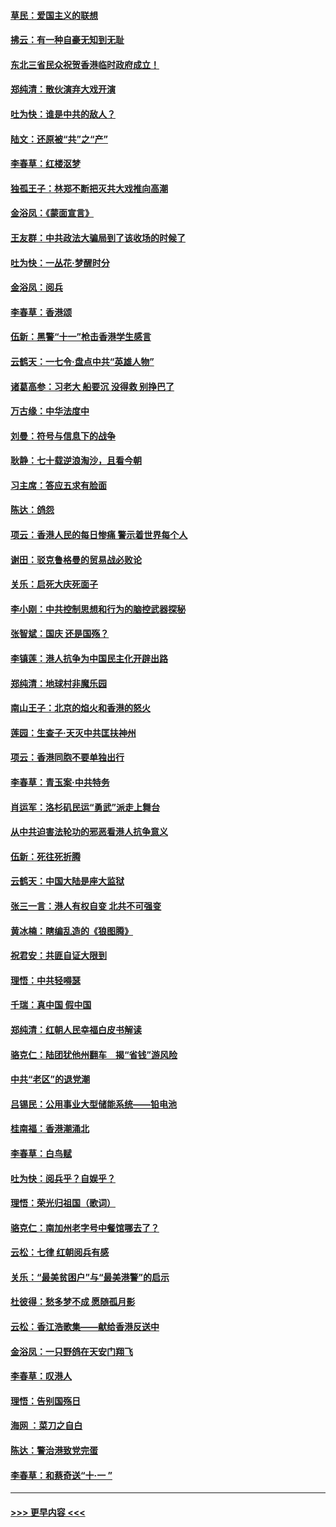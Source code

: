 #### [草民：爱国主义的联想](../pages/nsc993/n11572333.md?t=10070311) 
#### [拂云：有一种自豪无知到无耻](../pages/nsc993/n11572006.md?t=10070311) 
#### [东北三省民众祝贺香港临时政府成立！](../pages/nsc993/n11571215.md?t=10070311) 
#### [郑纯清：散伙演弃大戏开演](../pages/nsc993/n11570826.md?t=10070311) 
#### [吐为快：谁是中共的敌人？](../pages/nsc993/n11570817.md?t=10070311) 
#### [陆文：还原被“共”之“产”](../pages/nsc993/n11570798.md?t=10070311) 
#### [李春草：红楼沤梦](../pages/nsc993/n11569673.md?t=10070311) 
#### [独孤王子：林郑不断把灭共大戏推向高潮](../pages/nsc993/n11569381.md?t=10070311) 
#### [金浴凤：《蒙面宣言》](../pages/nsc993/n11569368.md?t=10070311) 
#### [王友群：中共政法大骗局到了该收场的时候了](../pages/nsc993/n11568940.md?t=10070311) 
#### [吐为快：一丛花‧梦醒时分](../pages/nsc993/n11567491.md?t=10070311) 
#### [金浴凤：阅兵](../pages/nsc993/n11567454.md?t=10070311) 
#### [李春草：香港颂](../pages/nsc993/n11567444.md?t=10070311) 
#### [伍新：黑警“十一”枪击香港学生感言](../pages/nsc993/n11567426.md?t=10070311) 
#### [云鹤天：一七令‧盘点中共“英雄人物”](../pages/nsc993/n11567091.md?t=10070311) 
#### [诸葛高参：习老大 船要沉 没得救 别挣巴了](../pages/nsc993/n11566976.md?t=10070311) 
#### [万古缘：中华法度中](../pages/nsc993/n11566726.md?t=10070311) 
#### [刘曼：符号与信息下的战争](../pages/nsc993/n11564655.md?t=10070311) 
#### [耿静：七十载逆浪淘沙，且看今朝](../pages/nsc993/n11564520.md?t=10070311) 
#### [习主席：答应五求有脸面](../pages/nsc993/n11563953.md?t=10070311) 
#### [陈达：鸽怨](../pages/nsc993/n11561879.md?t=10070311) 
#### [项云：香港人民的每日惨痛  警示着世界每个人](../pages/nsc993/n11559273.md?t=10070311) 
#### [谢田：驳克鲁格曼的贸易战必败论](../pages/nsc993/n11555840.md?t=10070311) 
#### [关乐：启死大庆死面子](../pages/nsc993/n11556823.md?t=10070311) 
#### [李小刚：中共控制思想和行为的脑控武器探秘](../pages/nsc993/n11556776.md?t=10070311) 
#### [张智斌：国庆  还是国殇？](../pages/nsc993/n11556617.md?t=10070311) 
#### [李镇莲：港人抗争为中国民主化开辟出路](../pages/nsc993/n11556570.md?t=10070311) 
#### [郑纯清：地球村非魔乐园](../pages/nsc993/n11555415.md?t=10070311) 
#### [南山王子：北京的焰火和香港的怒火](../pages/nsc993/n11555318.md?t=10070311) 
#### [莲园：生查子·天灭中共匡扶神州](../pages/nsc993/n11555302.md?t=10070311) 
#### [项云：香港同胞不要单独出行](../pages/nsc993/n11555276.md?t=10070311) 
#### [李春草：青玉案‧中共特务](../pages/nsc993/n11552356.md?t=10070311) 
#### [肖运军：洛杉矶民运“勇武”派走上舞台](../pages/nsc993/n11551595.md?t=10070311) 
#### [从中共迫害法轮功的邪恶看港人抗争意义](../pages/nsc993/n11540858.md?t=10070311) 
#### [伍新：死往死折腾](../pages/nsc993/n11550174.md?t=10070311) 
#### [云鹤天：中国大陆是座大监狱](../pages/nsc993/n11550155.md?t=10070311) 
#### [张三一言：港人有权自变 北共不可强变](../pages/nsc993/n11550132.md?t=10070311) 
#### [黄冰楠：瞎编乱造的《狼图腾》](../pages/nsc993/n11550082.md?t=10070311) 
#### [祝君安：共匪自证大限到](../pages/nsc993/n11550041.md?t=10070311) 
#### [理悟：中共轻嘚瑟](../pages/nsc993/n11547978.md?t=10070311) 
#### [千瑞：真中国 假中国](../pages/nsc993/n11547865.md?t=10070311) 
#### [郑纯清：红朝人民幸福白皮书解读](../pages/nsc993/n11547499.md?t=10070311) 
#### [骆克仁：陆团犹他州翻车　揭“省钱”游风险](../pages/nsc993/n11546977.md?t=10070311) 
#### [中共“老区”的退党潮](../pages/nsc993/n11545995.md?t=10070311) 
#### [吕锡民：公用事业大型储能系统——铅电池](../pages/nsc993/n11545701.md?t=10070311) 
#### [桂南福：香港潮涌北](../pages/nsc993/n11545682.md?t=10070311) 
#### [李春草：白鸟赋](../pages/nsc993/n11545663.md?t=10070311) 
#### [吐为快：阅兵乎？自娱乎？](../pages/nsc993/n11545625.md?t=10070311) 
#### [理悟：荣光归祖国（歌词）](../pages/nsc993/n11545616.md?t=10070311) 
#### [骆克仁：南加州老字号中餐馆哪去了？](../pages/nsc993/n11545120.md?t=10070311) 
#### [云松：七律 红朝阅兵有感](../pages/nsc993/n11542394.md?t=10070311) 
#### [关乐：“最美贫困户”与“最美港警”的启示](../pages/nsc993/n11542252.md?t=10070311) 
#### [杜彼得：愁多梦不成 愿随孤月影](../pages/nsc993/n11540296.md?t=10070311) 
#### [云松：香江浩歌集——献给香港反送中](../pages/nsc993/n11540149.md?t=10070311) 
#### [金浴凤：一只野鸽在天安门翔飞](../pages/nsc993/n11540280.md?t=10070311) 
#### [李春草：叹港人](../pages/nsc993/n11540119.md?t=10070311) 
#### [理悟：告别国殇日](../pages/nsc993/n11539610.md?t=10070311) 
#### [海网 ：菜刀之自白](../pages/nsc993/n11539597.md?t=10070311) 
#### [陈达：警治港致党完蛋](../pages/nsc993/n11538127.md?t=10070311) 
#### [李春草：和蔡奇送“十·一 ”](../pages/nsc993/n11537810.md?t=10070311) 

----
#### [ >>> 更早内容 <<< ](../indexes/nsc993-earlier.md)
